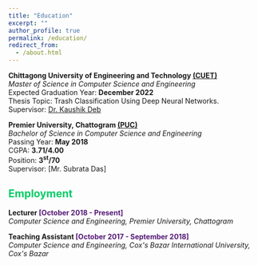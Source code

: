 ```yaml
---
title: "Education"
excerpt: ""
author_profile: true
permalink: /education/
redirect_from: 
  - /about.html
---
```



**Chittagong University of Engineering and Technology [(CUET)](https://www.cuet.ac.bd/dept/cse)**   
*Master of Science in Computer Science and Engineering*   
Expected Graduation Year: <b>December 2022</b>   
Thesis Topic: Trash Classification Using Deep Neural Networks.     
Supervisor: [Dr. Kaushik Deb](https://www.cuet.ac.bd/members/498)


**Premier University, Chattogram [(PUC)](https://cse.puc.ac.bd/)**   
*Bachelor of Science in Computer Science and Engineering*   
Passing Year: <b>May 2018</b>   
CGPA: <b>3.71/4.00</b>  
Position: <b>3<sup>st</sup>/70</b>   
Supervisor: [Mr. Subrata Das] 


## <font color="#00cc66"> Employment </font>
 **Lecturer <font color="#541A75">[October 2018 - Present]</font>**   
 *Computer Science and Engineering, Premier University, Chattogram*
 
 **Teaching Assistant <font color="#541A75">[October 2017 - September 2018]</font>**   
 *Computer Science and Engineering, Cox's Bazar International University, Cox's Bazar*
